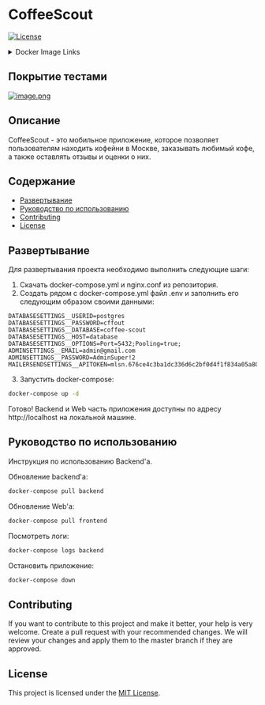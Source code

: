 # CoffeeScout

[![License](https://img.shields.io/badge/license-MIT-blue.svg)](LICENSE)
<details>
<summary>Docker Image Links</summary>
<p>

- **Backend Latest Stable Version**: [![Docker Image Version](https://img.shields.io/docker/v/doreml/coffee-scout-backend.api/latest)](https://hub.docker.com/layers/doreml/coffee-scout-backend.api/latest/images/sha256-6f8f951859511022701a01af835b21c6875b2a90db076d7b658bf7f63fbe2f44?context=repo)
- **Backend Development Version**: [![Docker Image Version](https://img.shields.io/docker/v/doreml/coffee-scout-backend.api/dev)](https://hub.docker.com/layers/doreml/coffee-scout-backend.api/dev/images/sha256-6f8f951859511022701a01af835b21c6875b2a90db076d7b658bf7f63fbe2f44?context=repo)
- **Frontend Latest Stable Version**: [![Docker Image Version](https://img.shields.io/docker/v/mayaffia/coffee-scout-web/latest)](https://hub.docker.com/layers/mayaffia/coffee-scout-web/latest/images/sha256-6c8374925937f0327fc6ca79cdbfb92cde3a034217e7474092e726837667f089?context=repo)
- **Frontend Development Version**: [![Docker Image Version](https://img.shields.io/docker/v/mayaffia/coffee-scout-web/dev)](https://hub.docker.com/layers/mayaffia/coffee-scout-web/dev/images/sha256-d51ee769fef4145c1dd290a80d8e281e34623dde4d59588716256fab9342097d?context=repo)

</p>
</details>


## Покрытие тестами
[![image.png](https://i.postimg.cc/sDtLpStb/image.png)](https://postimg.cc/HV93mJWt)

## Описание

CoffeeScout - это мобильное приложение, которое позволяет пользователям находить кофейни в Москве, заказывать любимый кофе, а также оставлять отзывы и оценки о них.

## Содержание

- [Развертывание](#развертывание)
- [Руководство по использованию](#руководство-по-использованию)
- [Contributing](#contributing)
- [License](#license)

## Развертывание

Для развертывания проекта необходимо выполнить следующие шаги:

1. Скачать docker-compose.yml и nginx.conf из репозитория.
2. Создать рядом с docker-compose.yml файл .env и заполнить его следующим образом своими данными:

```
DATABASESETTINGS__USERID=postgres
DATABASESETTINGS__PASSWORD=cffout
DATABASESETTINGS__DATABASE=coffee-scout
DATABASESETTINGS__HOST=database
DATABASESETTINGS__OPTIONS=Port=5432;Pooling=true;
ADMINSETTINGS__EMAIL=admin@gmail.com
ADMINSETTINGS__PASSWORD=AdminSuper!2
MAILERSENDSETTINGS__APITOKEN=mlsn.676ce4c3ba1dc336d6c2bf0d4f1f834a05a8011683c124d18cefb1d05fea43e8
```
3. Запустить docker-compose:

```bash
docker-compose up -d
```
Готово! Backend и Web часть приложения доступны по адресу http://localhost на локальной машине.

## Руководство по использованию

Инструкция по использованию Backend'а.

Обновление backend'а:

```bash
docker-compose pull backend
```

Обновление Web'а:

```bash
docker-compose pull frontend
```

Посмотреть логи:

```bash
docker-compose logs backend
```

Остановить приложение:

```bash
docker-compose down
```

## Contributing

If you want to contribute to this project and make it better, your help is very welcome. Create a pull request with your recommended changes.
We will review your changes and apply them to the master branch if they are approved.

## License

This project is licensed under the [MIT License](LICENSE).
